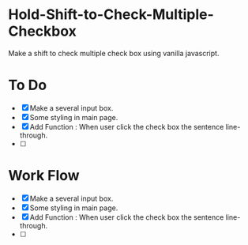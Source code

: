 # Hold-Shift-to-Check-Multiple-Checkbox

Make a shift to check multiple check box using vanilla javascript.

# To Do

- [x] Make a several input box.
- [x] Some styling in main page.
- [x] Add Function : When user click the check box the sentence line-through.
- [ ]

# Work Flow

- [x] Make a several input box.
- [x] Some styling in main page.
- [x] Add Function : When user click the check box the sentence line-through.
- [ ]
